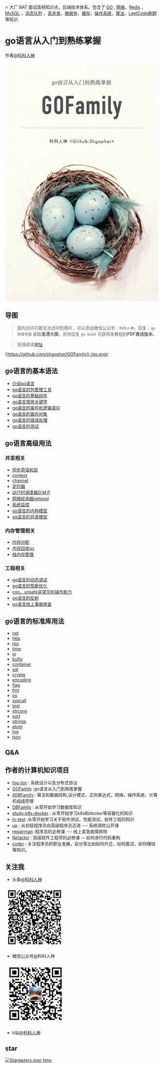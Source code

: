 🔥 大厂 BAT 面试高频知识点，后端技术体系。包含了 [GO](#go语言的基本语法) , [网络](#作者的计算机知识项目)，[Redis](#作者的计算机知识项目) ，[MySQL](#作者的计算机知识项目) ，[消息队列](#作者的计算机知识项目) ，[高并发](#作者的计算机知识项目)，[微服务](#作者的计算机知识项目)，[缓存](#作者的计算机知识项目)，[操作系统](#作者的计算机知识项目)，[算法](#作者的计算机知识项目)，[LeetCode刷题](#作者的计算机知识项目) 等知识

# go语言从入门到熟练掌握

作者@[科科人神](https://github.com/shgopher/shgopher)

![p](./gofamily.jpg)

## 导图
> 国内访问可能无法访问到图片，可以添加微信公众号：`科科人神`，回复：`go思维导图` 获取**高清大图**，另外回复 `go-book` 可获得本教程的**PDF离线版本**。

>在线阅读[地址](https://shgopher.github.io/GOFamily)


![https://github.com/shgopher/GOFamily](./go.png)


## go语言的基本语法

- [介绍go语言](./1/description-go.md)
- [go语言的包管理工具](./1/gomod.md)
- [go语言的基础组件](./1/int.md)
- [go语言常用关键字](./1/for.md)
- [go语言的条件和逻辑语句](./1/if.md)
- [go语言的面向对象](./1/oop.md)
- [go语言的错误处理](./1/error.md)
- [go语言的测试](./1/testing.md)
## go语言高级用法
### 并发相关
- [同步原语和锁](./2/mutex.md)
- [context](./2/context.md)
- [channel](./2/channel.md)
- [定时器](./2/timer.md)
- [运行时调度器G:M:P](./2/gmp.md)      
- [网络轮询器netpool](./2/netpool.md)
- [系统监控](./2/system-control.md)
- [go语言的内存模型](./2/happens-before.md)
- [go语言的并发模型](./2/csp.md)
### 内存管理相关
- [内存分配](./2/tcmolloc.md)
- [内存回收gc](./2/gc.md)  
- [栈内存管理](./2/stack-mem.md)
### 工程相关
- [go语言的动态调试](./2/d-debug.md)
- [go语言的性能优化](./2/better.md)
- [cgo，unsafe非常见的操作能力](./2/cgo.md)
- [go语言的反射](./2/reflect.md)
- [go语言线上事故排查](./2/accident.md)
## go语言的标准库用法

- [net](./3/net.md)
- [http](./3/http.md)
- [rpc](./3/rpc.md)
- [time](./3/time.md)
- [io](./3/io.md)
- [bufio](./3/bufio.md)
- [container](./3/container.md)
- [sql](./3/sql.md)
- [crypto](./3/crypto.md)
- [encoding](./3/encoding.md)
- [flag](./3/flag.md)
- [fmt](./3/fmt.md)
- [os](./3/os.md)
- [syscall](./3/syscall.md)
- [text](./3/text.md)
- [strconv](./3/strconv.md)
- [sort](./3/sort.md)
- [strings](./3/strings.md)
- [atom](./3/atom.md)
- [log](./3/log.md)
- [json](./3/json.md)
## Q&A

## 作者的计算机知识项目
- [foo-lon](https://github.com/shgopher/foo-lon) : 系统设计以及分布式协议
- [GOFamily](https://github.com/shgopher/GOFamily) :go语言从入门到熟练掌握 
- [408Family](https://github.com/shgopher/408Family) : 算法和数据结构,设计模式，正则表达式，网络，操作系统，计算机组成原理
- [DBFamily](https://github.com/shgopher/DBFamily) : 从零开始学习数据库知识
- [study-k8s-docker](https://github.com/shgopher/study-k8s-docker) : 从零开始学习k8s和docker等容器化的知识
- [hi-test](https://github.com/shgopher/hi-test) :从零开始学习关于软件测试，性能测试，软件工程的知识
- [up](https://github.com/shgopher/up) : 从初级程序员向高级程序员迈进 --- 系统调优公开课
- [repairman](https://github.com/shgopher/repairman) :程序员的必修课 --- 线上紧急故障排除
- [Refactor](https://github.com/shgopher/refactor) : 高级软件工程师的必修课 -- 如何进行代码重构
- [coder](https://github.com/shgopher/coder) : 关注程序员的职业发展，会分享比如如何升迁，如何面试，如何赚钱等知识。

    
## 关注我

- 头条@[科科人神](https://www.toutiao.com/c/user/token/MS4wLjABAAAAIGeO1-kCUelF-G8GW3AvJlrEL7tiO24WHJmnX4nV1bs/)

![p](./toutiao.png)

- 微信公众号@科科人神

![p](./wechat.jpg)

- b站@[科科人神](https://space.bilibili.com/478621088)

## star

[![Stargazers over time](https://starchart.cc/shgopher/GOFamily.svg)](https://starchart.cc/shgopher/GOFamily)